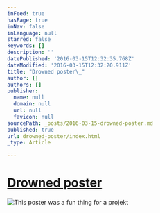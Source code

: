 ```yaml
---
inFeed: true
hasPage: true
inNav: false
inLanguage: null
starred: false
keywords: []
description: ''
datePublished: '2016-03-15T12:32:35.768Z'
dateModified: '2016-03-15T12:32:20.911Z'
title: "Drowned poster\_"
author: []
authors: []
publisher:
  name: null
  domain: null
  url: null
  favicon: null
sourcePath: _posts/2016-03-15-drowned-poster.md
published: true
url: drowned-poster/index.html
_type: Article

---
```

# [Drowned poster ][0]
![This poster was a fun thing for a projekt ](https://the-grid-user-content.s3-us-west-2.amazonaws.com/e21a79f7-c38e-4b5e-8486-18b1e998cd17.jpg)

[0]: null